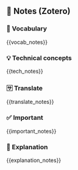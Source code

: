 ## 🔗 Notes (Zotero)
### 📌 Vocabulary
{{vocab_notes}}

### 💡 Technical concepts
{{tech_notes}}

### 🈂️ Translate
{{translate_notes}}

### ✅️ Important
{{important_notes}}

### ️🔶 Explanation
{{explanation_notes}}
